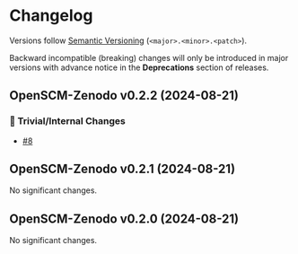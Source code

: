 # Changelog

Versions follow [Semantic Versioning](https://semver.org/) (`<major>.<minor>.<patch>`).

Backward incompatible (breaking) changes will only be introduced in major versions
with advance notice in the **Deprecations** section of releases.


<!--
You should *NOT* be adding new changelog entries to this file, this
file is managed by towncrier. See changelog/README.md.

You *may* edit previous changelogs to fix problems like typo corrections or such.
To add a new changelog entry, please see
https://pip.pypa.io/en/latest/development/contributing/#news-entries,
noting that we use the `changelog` directory instead of news, md instead
of rst and use slightly different categories.
-->

<!-- towncrier release notes start -->

## OpenSCM-Zenodo v0.2.2 (2024-08-21)


### 🔧 Trivial/Internal Changes

- [#8](https://github.com/climate-resource/input4mips_validation/pulls/8)


## OpenSCM-Zenodo v0.2.1 (2024-08-21)


No significant changes.


## OpenSCM-Zenodo v0.2.0 (2024-08-21)


No significant changes.
